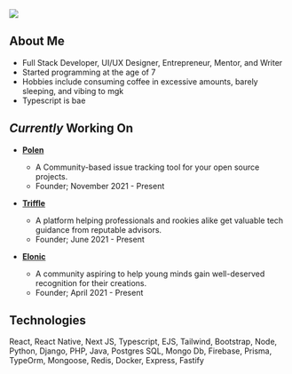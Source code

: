 <img src="https://github.com/fullstackslayer/fullstackslayer/blob/main/Profile%20Banner%20GH.png?raw=true" />

## About Me

- Full Stack Developer, UI/UX Designer, Entrepreneur, Mentor, and Writer
- Started programming at the age of 7
- Hobbies include consuming coffee in excessive amounts, barely sleeping, and vibing to mgk
- Typescript is bae

## *Currently* Working On

- **<a href="https://polenhq.com">Polen</a>** 
  - A Community-based issue tracking tool for your open source projects.
  - Founder; November 2021 - Present

- **<a href="https://triffle.co">Triffle</a>** 
  - A platform helping professionals and rookies alike get valuable tech guidance from reputable advisors.
  - Founder; June 2021 - Present

- **<a href="https://discord.gg/y6ckRNNTex">Elonic</a>**
  - A community aspiring to help young minds gain well-deserved recognition for their creations.
  - Founder; April 2021 - Present

## Technologies
React, React Native, Next JS, Typescript, EJS, Tailwind, Bootstrap, Node, Python, Django, PHP, Java, Postgres SQL, Mongo Db, Firebase, Prisma, TypeOrm, Mongoose, Redis, Docker, Express, Fastify


